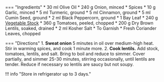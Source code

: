 === "Ingredients"
    * 30 ml Olive Oil
    * 240 g Onion, minced
    * Spices
        * 10 g Garlic, minced
        * 5 ml Turmeric, ground
        * 5 ml Cinnamon, ground
        * 5 ml Cumin Seed, ground
        * 2 ml Black Peppercorn, ground
        * 1 Bay Leaf
    * 240 g [Vegetable Stock](../../soups/stocks/vegetable-stock.md)
    * 360 g Tomatoes, peeled, chopped
    * 200 g Dry Brown Lentils, soaked, drained
    * 2 ml Kosher Salt
    * To Garnish
        * Fresh Coriander Leaves, chopped

=== "Directions"
    1. **Sweat onion** 5 minutes in oil over medium-high heat. Stir in warming spices, and cook 1 minute more.
    2. **Cook lentils.** Add stock, tomatoes, lentils, and salt. Bring to boil and reduce to simmer. Cover partially, and simmer 25-30 minutes, stirring occasionally, until lentils are tender. Reduce if necessary so lentils are saucy but not soupy.

!!! info "Store in refrigerator up to 3 days."

[^1]: {{ cite.bittman_how_to_cook_everything }} 431-432. Accessed February 2021.
